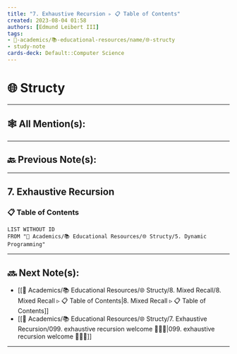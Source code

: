 ```yaml
---
title: "7. Exhaustive Recursion ▹ 📋 Table of Contents"
created: 2023-08-04 01:58 
authors: [Edmund Leibert III]
tags: 
- 🔴-academics/📚-educational-resources/name/🌐-structy
- study-note
cards-deck: Default::Computer Science
---
```


# 🌐 Structy

---

## 🕸️ All Mention(s): 

---

## 🔙 Previous Note(s):

---

## 7. Exhaustive Recursion


### 📋 **Table of Contents**
```dataview
LIST WITHOUT ID
FROM "🔴 Academics/📚 Educational Resources/🌐 Structy/5. Dynamic Programming"
```


---

## 🔜 Next Note(s):
- [[🔴 Academics/📚 Educational Resources/🌐 Structy/8. Mixed Recall/8. Mixed Recall ▹ 📋 Table of Contents|8. Mixed Recall ▹ 📋 Table of Contents]]
- [[🔴 Academics/📚 Educational Resources/🌐 Structy/7. Exhaustive Recursion/099. exhaustive recursion welcome 👨🏽‍💻|099. exhaustive recursion welcome 👨🏽‍💻]]

---

